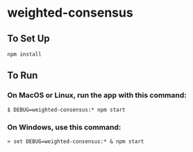 # weighted-consensus

## To Set Up

`npm install`

## To Run

### On MacOS or Linux, run the app with this command:

`$ DEBUG=weighted-consensus:* npm start`

### On Windows, use this command:

`> set DEBUG=weighted-consensus:* & npm start`
